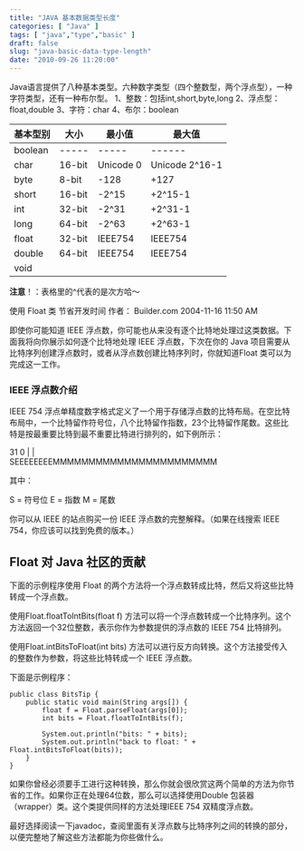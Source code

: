 ```yaml
---
title: "JAVA 基本数据类型长度"
categories: [ "Java" ]
tags: [ "java","type","basic" ]
draft: false
slug: "java-basic-data-type-length"
date: "2010-09-26 11:20:00"
---
```


Java语言提供了八种基本类型。六种数字类型（四个整数型，两个浮点型），一种字符类型，还有一种布尔型。 
1、整数：包括int,short,byte,long 
2、浮点型：float,double 
3、字符：char 
4、布尔：boolean

| 基本型别 | 大小 | 最小值 | 最大值 |
| -- | -- | -- | -- | 
| boolean | ----- | ----- | ------ |  
| char | 16-bit | Unicode 0 | Unicode 2^16-1 |  
| byte | 8-bit | -128 | +127 |  
| short | 16-bit | -2^15 | +2^15-1 | 
| int | 32-bit | -2^31 | +2^31-1 |  
| long | 64-bit | -2^63 | +2^63-1 |  
| float | 32-bit | IEEE754 | IEEE754 | 
| double | 64-bit | IEEE754 | IEEE754 |  
| void   |   |    |   | 

**注意**！：表格里的^代表的是次方哈～


<!--more-->


使用 Float 类 节省开发时间 
作者： Builder.com 
2004-11-16 11:50 AM

即使你可能知道 IEEE 浮点数，你可能也从来没有逐个比特地处理过这类数据。下面我将向你展示如何逐个比特地处理 IEEE 浮点数，下次在你的 Java 项目需要从比特序列创建浮点数时，或者从浮点数创建比特序列时，你就知道Float 类可以为完成这一工作。

### IEEE 浮点数介绍

IEEE 754 浮点单精度数字格式定义了一个用于存储浮点数的比特布局。在空比特布局中，一个比特留作符号位，八个比特留作指数，23个比特留作尾数。这些比特是按最重要比特到最不重要比特进行排列的，如下例所示：



31                             0
|                              |                      
SEEEEEEEEMMMMMMMMMMMMMMMMMMMMMMM

其中：

S = 符号位
E = 指数
M = 尾数

你可以从 IEEE 的站点购买一份 IEEE 浮点数的完整解释。（如果在线搜索 IEEE 754，你应该可以找到免费的版本。）

## Float 对 Java 社区的贡献

下面的示例程序使用 Float 的两个方法将一个浮点数转成比特，然后又将这些比特转成一个浮点数。

使用Float.floatToIntBits(float f) 方法可以将一个浮点数转成一个比特序列。这个方法返回一个32位整数，表示你作为参数提供的浮点数的 IEEE 754 比特排列。

使用Float.intBitsToFloat(int bits) 方法可以进行反方向转换。这个方法接受传入的整数作为参数，将这些比特转成一个 IEEE 浮点数。

下面是示例程序：
```
public class BitsTip {
    public static void main(String args[]) {
        float f = Float.parseFloat(args[0]);
        int bits = Float.floatToIntBits(f);

        System.out.println("bits: " + bits);
        System.out.println("back to float: " + Float.intBitsToFloat(bits));
    }
}
```
如果你曾经必须要手工进行这种转换，那么你就会很欣赏这两个简单的方法为你节省的工作。如果你正在处理64位数，那么可以选择使用Double 包装器（wrapper）类。这个类提供同样的方法处理IEEE 754 双精度浮点数。

最好选择阅读一下javadoc，查阅里面有关浮点数与比特序列之间的转换的部分，以便完整地了解这些方法都能为你些做什么。
